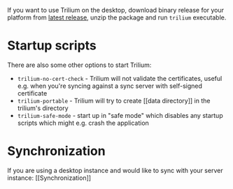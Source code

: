 If you want to use Trilium on the desktop, download binary release for your platform from [latest release](https://github.com/zadam/trilium/releases/tag/v0.52.3), unzip the package and run `trilium` executable.

# Startup scripts

There are also some other options to start Trilium:

* `trilium-no-cert-check` - Trilium will not validate the certificates, useful e.g. when you're syncing against a sync server with self-signed certificate
* `trilium-portable` - Trilium will try to create [[data directory]] in the trilium's directory
* `trilium-safe-mode` - start up in "safe mode" which disables any startup scripts which might e.g. crash the application

# Synchronization
If you are using a desktop instance and would like to sync with your server instance: [[Synchronization]]